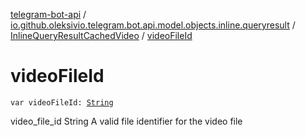 [telegram-bot-api](../../index.md) / [io.github.oleksivio.telegram.bot.api.model.objects.inline.queryresult](../index.md) / [InlineQueryResultCachedVideo](index.md) / [videoFileId](./video-file-id.md)

# videoFileId

`var videoFileId: `[`String`](https://kotlinlang.org/api/latest/jvm/stdlib/kotlin/-string/index.html)

video_file_id String A valid file identifier for the video file

